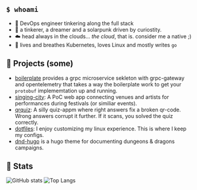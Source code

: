 ## `$ whoami`

- 🔧 DevOps engineer tinkering along the full stack
- 🌱 a tinkerer, a dreamer and a solarpunk driven by curiostity.
- ☁️ head always in the clouds... _the cloud_, that is. consider me a native ;)
- 🐧 lives and breathes Kubernetes, loves Linux and mostly writes `go`

## 💼 Projects (some)

- [boilerplate](https://github.com/sekthor/boilerplate) provides a grpc microservice sekleton with grpc-gateway and opentelemetry that takes a way the boilerplate work to get your `protobuf` implememtation up and running.
- [singing-city](https://github.com/sekthor/singing-city): A PoC web app connecting venues and artists for performances during festivals (or similiar events).
- [qrquiz](https://github.com/sekthor/qrquiz): A silly quiz-appm where right answers fix a broken qr-code. Wrong answers corrupt it further. If it scans, you solved the quiz correctly. 
- [dotfiles](http://github.com/sekthor/dotfiles): I enjoy customizing my linux experience. This is where I keep my configs.
- [dnd-hugo](https://github.com/sekthor/dnd-hugo) is a hugo theme for documenting dungeons & dragons campaigns.

## 🔬 Stats

![GitHub stats](https://github-readme-stats.vercel.app/api?username=sekthor&show_icons=true&hide=contribs&hide_title=true) 
![Top Langs](https://github-readme-stats.vercel.app/api/top-langs/?username=sekthor&hide=Jupyter%20Notebook,html,scss&layout=compact&hide_title=true)
